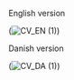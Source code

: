English version

(![CV_EN (1)](https://github.com/user-attachments/assets/a46d9db8-097f-4673-93f9-2e775654d844))

Danish version

(![CV_DA (1)](https://github.com/user-attachments/assets/4ac90195-e46c-4033-b137-0ba8c1e3adf0))
